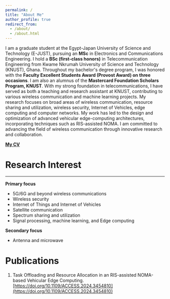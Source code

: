 ```yaml
---
permalink: /
title: "About Me"
author_profile: true
redirect_from: 
  - /about/
  - /about.html
---
```


I am a graduate student at the Egypt-Japan University of Science and Technology (E-JUST), pursuing an **MSc** in Electronics and Communications Engineering. I hold a **BSc (first-class honors)** in Telecommunication Engineering from Kwame Nkrumah University of Science and Technology (KNUST), Ghana. Throughout my bachelor's degree program, I was honored with the **Faculty Excellent Students Award (Provost Award) on three occasions**. I am also an alumnus of the **Mastercard Foundation Scholars Program, KNUST**. With my strong foundation in telecommunications, I have served as both a teaching and research assistant at KNUST, contributing to various wireless communication and machine learning projects. My research focuses on broad areas of wireless communication, resource sharing and utilization, wireless security, Internet of Vehicles, edge computing and computer networks. My work has led to the design and optimization of advanced vehicular edge-computing architectures, incorporating techniques such as RIS-assisted NOMA. I am committed to advancing the field of wireless communication through innovative research and collaboration.

**[My CV](/files/Abdul-Baaki-Yakubu-CV.pdf)**

Research Interest
======
------
**Primary focus**
* 5G/6G and beyond wireless communications
* Wireless security
* Internet of Things and Internet of Vehicles
* Satellite communication
* Spectrum sharing and utilization
* Signal processing, machine learning, and Edge computing

**Secondary focus**
* Antenna and microwave

Publications
======
1. Task Offloading and Resource Allocation in an RIS-assisted NOMA-based Vehicular Edge Computing. 
[https://doi.org/10.1109/ACCESS.2024.3454810](https://doi.org/10.1109/ACCESS.2024.3454810)
